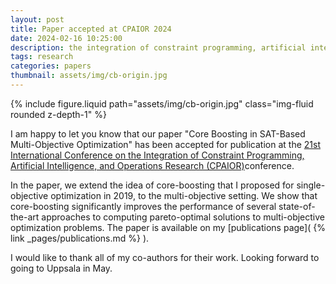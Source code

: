 ```yaml
---
layout: post
title: Paper accepted at CPAIOR 2024
date: 2024-02-16 10:25:00
description: the integration of constraint programming, artificial intelligence, and operations research
tags: research
categories: papers
thumbnail: assets/img/cb-origin.jpg
---
```


<div class="row mt-3">
    <div class="col-sm mt-3 mt-md-0">
        {% include figure.liquid path="assets/img/cb-origin.jpg" class="img-fluid rounded z-depth-1" %}
    </div>
    <div class="col-sm mt-3 mt-md-0">
    </div>
</div>

I am happy to let you know that our paper "Core Boosting in SAT-Based Multi-Objective Optimization" has been accepted for publication at
the [21st International Conference on the Integration of Constraint Programming, Artificial Intelligence, and Operations Research (CPAIOR)](https://sites.google.com/view/cpaior2024)conference.

In the paper, we extend the idea of core-boosting that I proposed for single-objective optimization in 2019, to the
multi-objective setting. We show that core-boosting significantly improves the performance of several state-of-the-art
approaches to computing pareto-optimal solutions to multi-objective optimization problems. The paper is available on my [publications page]( {% link _pages/publications.md %} ).

I would like to thank all of my co-authors for their work. Looking forward to going to Uppsala in May.
